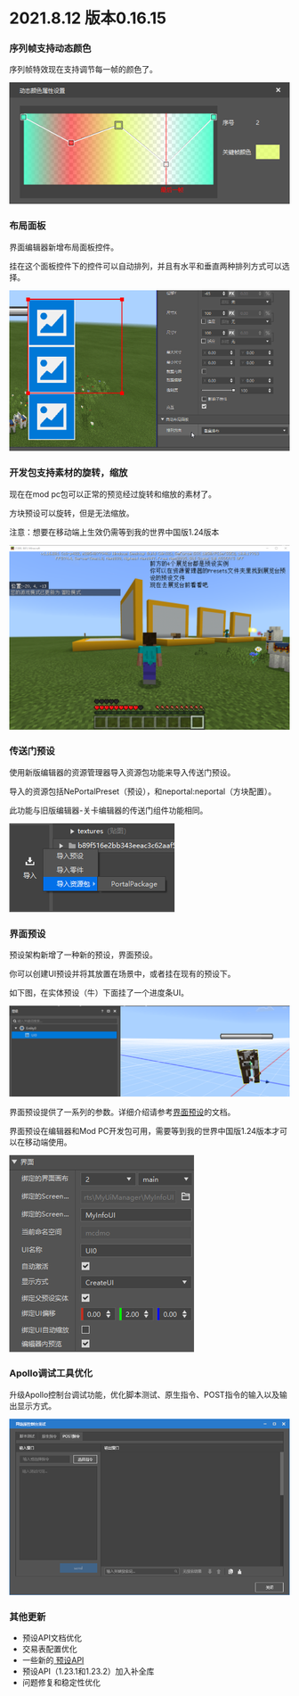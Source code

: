 # 2021.8.12 版本0.16.15

### 序列帧支持动态颜色

序列帧特效现在支持调节每一帧的颜色了。

![image-20210811195937679](./images/image-20210811195937679.png)

### 布局面板

界面编辑器新增布局面板控件。

挂在这个面板控件下的控件可以自动排列，并且有水平和垂直两种排列方式可以选择。

![录制_2021_08_11_20_02_37_787](./images/2021_08_11_20_02_37_787.gif)

### 开发包支持素材的旋转，缩放

现在在mod pc包可以正常的预览经过旋转和缩放的素材了。

方块预设可以旋转，但是无法缩放。

注意：想要在移动端上生效仍需等到我的世界中国版1.24版本

![image-20210811192704451](./images/image-20210811192704451.png)

### 传送门预设

使用新版编辑器的资源管理器导入资源包功能来导入传送门预设。

导入的资源包括NePortalPreset（预设），和neportal:neportal（方块配置）。

此功能与旧版编辑器-关卡编辑器的传送门组件功能相同。

![image-20210811202220135](./images/image-20210811202220135.png)

### 界面预设

预设架构新增了一种新的预设，界面预设。

你可以创建UI预设并将其放置在场景中，或者挂在现有的预设下。

如下图，在实体预设（牛）下面挂了一个进度条UI。

![image-20210811193145361](./images/image-20210811193145361.png)

界面预设提供了一系列的参数。详细介绍请参考[界面预设](../../20-玩法开发/14-预设玩法编程/0-理解预设系统/10-预设/5-界面预设.md)的文档。

界面预设在编辑器和Mod PC开发包可用，需要等到我的世界中国版1.24版本才可以在移动端使用。

![image-20210811194431223](./images/image-20210811194431223.png)

### Apollo调试工具优化

升级Apollo控制台调试功能，优化脚本测试、原生指令、POST指令的输入以及输出显示方式。

![image-20210811203323476](./images/image-20210811203323476.png)

### 其他更新

- 预设API文档优化
- 交易表配置优化
- 一些新的<a href="../../../mcdocs/3-PresetAPI/更新信息/1.23.2.html" rel="noopenner"> 预设API </a>
- 预设API（1.23.1和1.23.2）加入补全库
- 问题修复和稳定性优化
